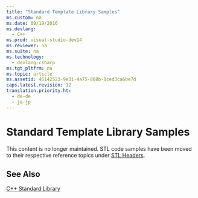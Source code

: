 ```yaml
---
title: "Standard Template Library Samples"
ms.custom: na
ms.date: 09/19/2016
ms.devlang: 
  - C++
ms.prod: visual-studio-dev14
ms.reviewer: na
ms.suite: na
ms.technology: 
  - devlang-csharp
ms.tgt_pltfrm: na
ms.topic: article
ms.assetid: 46142523-9e31-4a75-868b-0ced3ca6be7d
caps.latest.revision: 12
translation.priority.ht: 
  - de-de
  - ja-jp
---
```

# Standard Template Library Samples
This content is no longer maintained. STL code samples have been moved to their respective reference topics under [STL Headers](../vs140/C---Standard-Library-Header-Files.md).  
  
## See Also  
 [C++ Standard Library](../vs140/C---Standard-Library-Reference.md)